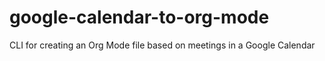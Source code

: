 # google-calendar-to-org-mode
CLI for creating an Org Mode file based on meetings in a Google Calendar
